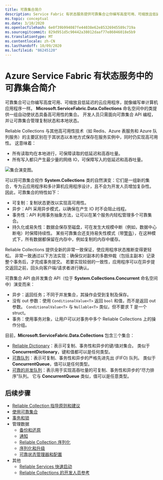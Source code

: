 ```yaml
---
title: 可靠集合简介
description: Service Fabric 有状态服务提供可靠集合让你编写高度可用、可缩放且低延迟的云应用程序。
ms.topic: conceptual
ms.date: 3/10/2020
ms.openlocfilehash: 6e0f39b994087fe44038e62e85326945589c719a
ms.sourcegitcommit: 829d951d5c90442a38012daaf77e86046018e5b9
ms.translationtype: MT
ms.contentlocale: zh-CN
ms.lasthandoff: 10/09/2020
ms.locfileid: "86245120"
---
```

# <a name="introduction-to-reliable-collections-in-azure-service-fabric-stateful-services"></a>Azure Service Fabric 有状态服务中的可靠集合简介

可靠集合可让你编写高度可用、可缩放且低延迟的云应用程序，就像编写单计算机应用程序一样。 **Microsoft.ServiceFabric.Data.Collections** 命名空间中的类提供一组自动使状态具备高可用性的集合。 开发人员只需面向可靠集合 API 编程，并让可靠集合管理复制状态和本地状态。

Reliable Collections 与其他高可用性技术（如 Redis、Azure 表服务和 Azure 队列服务）的主要区别在于其状态以本地方式保存在服务实例中，同时仍实现高可用性。 这意味着：

* 所有读取均在本地进行，可保障读取的低延迟和高吞吐量。
* 所有写入都只产生最少量的网络 IO，可保障写入的低延迟和高吞吐量。

![集合演变图。](media/service-fabric-reliable-services-reliable-collections/ReliableCollectionsEvolution.png)

可以将可靠集合视作 **System.Collections** 类的自然演变：它们是一组新的集合，专为云应用程序和多计算机应用程序设计，且不会为开发人员增加复杂性。 因此，可靠集合的特性如下：

* 可复制：复制状态更改以实现高可用性。
* 异步：API 采用异步模式，以确保在产生 IO 时不会阻止线程。
* 事务性：API 利用事务抽象方法，让可以在某个服务内轻松管理多个可靠集合。
* 持久化或易失性：数据会保存至磁盘，可在发生大规模中断（例如，数据中心断电）时保障持续性。 某些可靠集合还支持易失性模式（带[警告](service-fabric-reliable-services-reliable-collections-guidelines.md#volatile-reliable-collections)），在这种模式下，所有数据都保留在内存中，例如复制的内存中缓存。

Reliable Collections 提供全新的非常一致保证，使应用程序状态推断变得更轻松。
非常一致通过以下方法实现：确保仅对副本的多数仲裁（包括主副本）记录整个事务后，才完成事务提交。
若要实现较弱的一致性，应用程序可以在异步提交返回之前，回头向客户端/请求者进行确认。

可靠集合 API 由并发集合 API（位于 **System.Collections.Concurrent** 命名空间中）演变而来：

* 异步：返回任务；不同于并发集合，其操作会受到复制及保存。
* 没有 out 参数：使用 `ConditionalValue<T>` 返回 `bool` 和值，而不是返回 out 参数。 `ConditionalValue<T>` 与 `Nullable<T>` 类似，但不要求 T 是一个 struct。
* 事务：使用事务对象，让用户可以对事务中多个 Reliable Collections 上的操作分组。

目前，**Microsoft.ServiceFabric.Data.Collections** 包含三个集合：

* [Reliable Dictionary](/dotnet/api/microsoft.servicefabric.data.collections.ireliabledictionary-2?view=azure-dotnet#microsoft_servicefabric_data_collections_ireliabledictionary_2)：表示可复制、事务性和异步的键/值对集合。 类似于 **ConcurrentDictionary**，键和值都可以是任何类型。
* [可靠队列](/dotnet/api/microsoft.servicefabric.data.collections.ireliablequeue-1?view=azure-dotnet#microsoft_servicefabric_data_collections_ireliablequeue_1)：表示可复制、事务性和异步的严格先进先出 (FIFO) 队列。 类似于 **ConcurrentQueue**，值可以是任何类型。
* [可靠的并发队列](service-fabric-reliable-services-reliable-concurrent-queue.md)：表示用于实现高吞吐量的可复制、事务性和异步的“尽力排序”队列。 它与 **ConcurrentQueue** 类似，值可以是任意类型。

## <a name="next-steps"></a>后续步骤

* [Reliable Collection 指导原则和建议](service-fabric-reliable-services-reliable-collections-guidelines.md)
* [使用可靠集合](service-fabric-work-with-reliable-collections.md)
* [事务和锁](service-fabric-reliable-services-reliable-collections-transactions-locks.md)
* 管理数据
  * [备份和还原](service-fabric-reliable-services-backup-restore.md)
  * [通知](service-fabric-reliable-services-notifications.md)
  * [Reliable Collection 序列化](service-fabric-reliable-services-reliable-collections-serialization.md)
  * [序列化和升级](service-fabric-application-upgrade-data-serialization.md)
  * [可靠状态管理器和配置](service-fabric-reliable-services-configuration.md)
* 其他
  * [Reliable Services 快速启动](service-fabric-reliable-services-quick-start.md)
  * [Reliable Collections 的开发人员参考](/dotnet/api/microsoft.servicefabric.data.collections?view=azure-dotnet#microsoft_servicefabric_data_collections)
